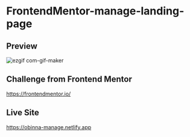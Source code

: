 # FrontendMentor-manage-landing-page

## Preview
![ezgif com-gif-maker](https://user-images.githubusercontent.com/105124616/170690080-dcde3d12-32d5-4c49-8cf0-d1d93e21fcba.gif)

## Challenge from Frontend Mentor
https://frontendmentor.io/

## Live Site
https://obinna-manage.netlify.app
